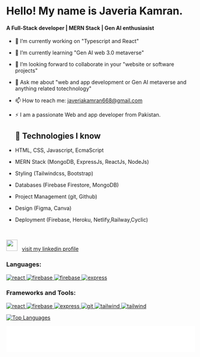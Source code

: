 
Hello! My name is Javeria Kamran.
======================================================================================================================================
<h4>A Full-Stack developer | MERN Stack | Gen AI enthusiasist</h4>

- 🔭 I’m currently working on "Typescript and React"
- 🌱 I’m currently learning "Gen AI web 3.0 metaverse"
- 👯 I’m looking forward to collaborate in your "website or software projects"
- 💬 Ask me about "web and app development or Gen AI metaverse and anything related totechnology"
- 📫 How to reach me: javeriakamran668@gmail.com
- ⚡ I am a passionate Web and app developer from Pakistan.</br>

   ## 🚀 Technologies I know

- HTML, CSS, Javascript, EcmaScript
- MERN Stack (MongoDB, ExpressJs, ReactJs, NodeJs)
- Styling (Tailwindcss, Bootstrap)
- Databases (Firebase Firestore, MongoDB)
- Project Management (git, Github)
- Design (Figma, Canva)
- Deployment (Firebase, Heroku, Netlify,Railway,Cyclic)
<br/>


<p align="left"><img src="https://cdn1.iconfinder.com/data/icons/logotypes/32/circle-linkedin-512.png" height="30px" width="30px">&nbsp; &nbsp;<a href="https://www.linkedin.com/in/javeria-kamran-471a9b2bb/" target="_blank">visit my linkedin profile</a></p>

<h3 align="left">Languages:</h3>
<p align="left"> <a href="https://reactjs.org/" target="_blank" rel="noreferrer"> <img src="https://upload.wikimedia.org/wikipedia/commons/thumb/1/18/ISO_C%2B%2B_Logo.svg/800px-ISO_C%2B%2B_Logo.svg.png" alt="react" width="35" height="40"/> </a> </a> <a href="https://firebase.google.com/" target="_blank" rel="noreferrer"> <img src="https://cdn4.iconfinder.com/data/icons/logos-and-brands/512/267_Python_logo-512.png" alt="firebase" width="40" height="40"/> </a> <a href="https://firebase.google.com/" target="_blank" rel="noreferrer"> <img src="https://upload.wikimedia.org/wikipedia/commons/thumb/9/99/Unofficial_JavaScript_logo_2.svg/2048px-Unofficial_JavaScript_logo_2.svg.png" alt="firebase" width="40" height="40"/> </a> <a href="https://flutter.dev" target="_blank" rel="noreferrer"> <img src="https://cdn-images-1.medium.com/max/1200/1*knHF_qpxdtS8h0Z8EeqowA.png" alt="express" width="40" height="40"/> </a> </p>

<h3 align="left">Frameworks and Tools:</h3>
<p align="left"> <a href="https://reactjs.org/" target="_blank" rel="noreferrer"> <img src="https://upload.wikimedia.org/wikipedia/commons/thumb/a/a7/React-icon.svg/2300px-React-icon.svg.png" alt="react" width="40" height="40"/> </a> <a href="https://firebase.google.com/" target="_blank" rel="noreferrer"> <img src="https://www.tutorialsteacher.com/Content/images/home/mongodb.svg" alt="firebase" width="40" height="40"/> </a>  <a href="https://flutter.dev" target="_blank" rel="noreferrer"> <img src="https://wsofter.ru/wp-content/uploads/2017/12/node-express.png" alt="express" width="40" height="40"/> </a> <a href="https://git-scm.com/" target="_blank" rel="noreferrer"> <img src="https://img.icons8.com/nolan/512/github.png" alt="git" width="40" height="40"/> </a> <a href="https://tailwindcss.com/" target="_blank" rel="noreferrer"> <img src="https://www.vectorlogo.zone/logos/tailwindcss/tailwindcss-icon.svg" alt="tailwind" width="40" height="40"/> </a> <a href="https://tailwindcss.com/" target="_blank" rel="noreferrer"> <img src="https://seeklogo.com/images/N/nodejs-logo-FBE122E377-seeklogo.com.png" alt="tailwind" width="40" height="40"/> </a> </a>    </p>







<a href="https://github.com/javeria-kamran" align="left"><img src="https://github-readme-stats.vercel.app/api/top-langs/?username=dipayansarkar47&langs_count=10&title_color=22c55e&text_color=ffffff&icon_color=0891b2&bg_color=1c1917&hide_border=true&locale=en&custom_title=Top%20%Languages" alt="Top Languages" /></a> </br>

 <img align='center'  height="70" alt="Thanks" width="100%" src="https://raw.githubusercontent.com/aliaftabsheikh/aliaftabsheikh/c3862be6d86d0d9b863c38a1c4e24f76e79484b0/Thanks.svg"/>  

